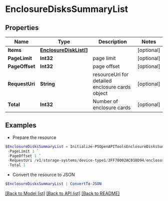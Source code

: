# EnclosureDisksSummaryList
## Properties

Name | Type | Description | Notes
------------ | ------------- | ------------- | -------------
**Items** | [**EnclosureDiskList[]**](EnclosureDiskList.md) |  | [optional] 
**PageLimit** | **Int32** | page limit | [optional] 
**PageOffset** | **Int32** | page offset | [optional] 
**RequestUri** | **String** | resourceUri for detailed enclosure cards object | [optional] 
**Total** | **Int32** | Number of enclosure cards | [optional] 

## Examples

- Prepare the resource
```powershell
$EnclosureDisksSummaryList = Initialize-PSOpenAPIToolsEnclosureDisksSummaryList  -Items null `
 -PageLimit 1 `
 -PageOffset 1 `
 -RequestUri /v1/storage-systems/device-type1/2FF70002AC018D94/enclosures/9c3c4f29a82fd8d632ff379116fa0b8f/enclosure-disks `
 -Total 1
```

- Convert the resource to JSON
```powershell
$EnclosureDisksSummaryList | ConvertTo-JSON
```

[[Back to Model list]](../README.md#documentation-for-models) [[Back to API list]](../README.md#documentation-for-api-endpoints) [[Back to README]](../README.md)

